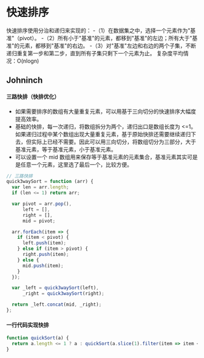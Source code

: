 # 快速排序

快速排序使用分治和递归来实现的：
-（1）在数据集之中，选择一个元素作为"基准"（pivot）。
-（2）所有小于"基准"的元素，都移到"基准"的左边；所有大于"基准"的元素，都移到"基准"的右边。
-（3）对"基准"左边和右边的两个子集，不断递归重复第一步和第二步，直到所有子集只剩下一个元素为止。
复杂度平均情况：O(nlogn)


## Johninch

#### 三路快排（快排优化）
- 如果需要排序的数组有大量重复元素，可以用基于三向切分的快速排序大幅度提高效率。
- 基础的快排，每一次递归，将数组拆分为两个，递归出口是数组长度为 <=1。如果递归过程中某个数组出现大量重复元素，基于原始快排还需要继续递归下去，但实际上已经不需要。因此可以用三向切分，将数组切分为三部分，大于基准元素，等于基准元素，小于基准元素。
- 可以设置一个 mid 数组用来保存等于基准元素的元素集合，基准元素其实可是是任意一个元素，这里选了最后一个，比较方便。
```js
// 三路快排
quick3waySort = function (arr) {
  var len = arr.length;
  if (len <= 1) return arr;

  var pivot = arr.pop(),
      left = [],
      right = [],
      mid = pivot;

  arr.forEach(item => {
    if (item < pivot) {
      left.push(item);
    } else if (item > pivot) {
      right.push(item);
    } else {
      mid.push(item);
    }
  });

  var _left = quick3waySort(left),
      _right = quick3waySort(right);

  return _left.concat(mid, _right);
};
```

#### 一行代码实现快排
```js
function quickSort(a) {
  return a.length <= 1 ? a : quickSort(a.slice(1).filter(item => item <= a[0])).concat(a[0], quickSort(a.slice(1).filter(item => item > a[0])));
}
```
